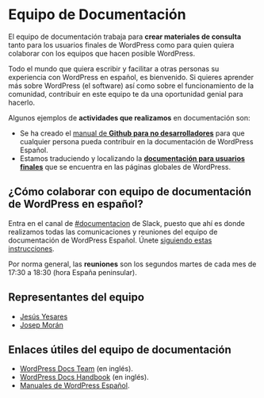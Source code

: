 # Equipo de Documentación

El equipo de documentación trabaja para **crear materiales de consulta** tanto para los usuarios finales de WordPress como para quien quiera colaborar con los equipos que hacen posible WordPress.

Todo el mundo que quiera escribir y facilitar a otras personas su experiencia con WordPress en español, es bienvenido. Si quieres aprender más sobre WordPress (el software) así como sobre el funcionamiento de la comunidad, contribuir en este equipo te da una oportunidad genial para hacerlo.

Algunos ejemplos de **actividades que realizamos** en documentación son:

- Se ha creado el [manual de **Github para no desarrolladores**](https://es.wordpress.org/team/handbook/manuales/github/) para que cualquier persona pueda contribuir en la documentación de WordPress Español.
- Estamos traduciendo y localizando la [**documentación para usuarios finales**](https://github.com/orgs/WordPress/projects/195) que se encuentra en las páginas globales de WordPress.

## ¿Cómo colaborar con equipo de documentación de WordPress en español?

Entra en el canal de [#documentacion](https://wpes.slack.com/archives/documentacion/) de Slack, puesto que ahí es donde realizamos todas las comunicaciones y reuniones del equipo de documentación de WordPress Español. Únete [siguiendo estas instrucciones](https://es.wordpress.org/guias/chat/).

Por norma general, las **reuniones** son los segundos martes de cada mes de 17:30 a 18:30 (hora España peninsular).

## Representantes del equipo

- [Jesús Yesares](https://profiles.wordpress.org/glycymeris/)
- [Josep Morán](https://profiles.wordpress.org/josepmoran/)

## Enlaces útiles del equipo de documentación

- [WordPress Docs Team](https://make.wordpress.org/docs/) (en inglés).
- [WordPress Docs Handbook](https://make.wordpress.org/docs/handbook/) (en inglés).
- [Manuales de WordPress Español](https://es.wordpress.org/team/handbook/).

